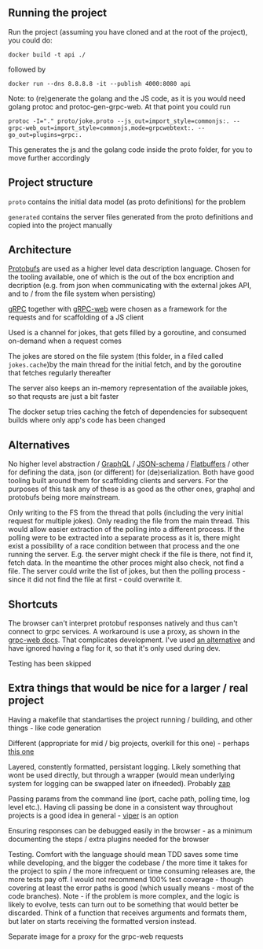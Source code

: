 ## Running the project

Run the project (assuming you have cloned and at the root of the project), you could do:

`docker build -t api ./`

followed by

`docker run --dns 8.8.8.8 -it --publish 4000:8080 api`

Note: to (re)generate the golang and the JS code, as it is you would need golang protoc and protoc-gen-grpc-web. At that point you could run

`protoc -I="." proto/joke.proto --js_out=import_style=commonjs:. --grpc-web_out=import_style=commonjs,mode=grpcwebtext:. --go_out=plugins=grpc:.`

This generates the js and the golang code inside the proto folder, for you to move further accordingly

## Project structure

`proto` contains the initial data model (as proto definitions) for the problem

`generated` contains the server files generated from the proto definitions and copied into the project manually

## Architecture

[Protobufs](https://developers.google.com/protocol-buffers) are used as a higher level data description language. Chosen for the tooling available, one of which is the out of the box encription and decription (e.g. from json when communicating with the external jokes API, and to / from the file system when persisting)

[gRPC](https://grpc.io/) together with [gRPC-web](https://grpc.io/) were chosen as a framework for the requests and for scaffolding of a JS client

Used is a channel for jokes, that gets filled by a goroutine, and consumed on-demand when a request comes

The jokes are stored on the file system (this folder, in a filed called `jokes.cache`)by the main thread for the initial fetch, and by the goroutine that fetches regularly thereafter

The server also keeps an in-memory representation of the available jokes, so that requsts are just a bit faster

The docker setup tries caching the fetch of dependencies for subsequent builds where only app's code has been changed

## Alternatives

No higher level abstraction / [GraphQL](https://graphql.org/) / [JSON-schema](https://json-schema.org/) / [Flatbuffers](https://google.github.io/flatbuffers/) / other for defining the data, json (or different) for (de)serialization. Both have good tooling built around them for scaffolding clients and servers. For the purposes of this task any of these is as good as the other ones, graphql and protobufs being more mainstream.

Only writing to the FS from the thread that polls (including the very initial request for multiple jokes). Only reading the file from the main thread. This would allow easier extraction of the polling into a different process.
If the polling were to be extracted into a separate process as it is, there might exist a possibility of a race condition between that process and the one running the server. E.g. the server might check if the file is there, not find it, fetch data. In the meantime the other proces might also check, not find a file. The server could write the list of jokes, but then the polling process - since it did not find the file at first - could overwrite it.

## Shortcuts

The browser can't interpret protobuf responses natively and thus can't connect to grpc services. A workaround is use a proxy, as shown in the [grpc-web docs](https://github.com/grpc/grpc-web). That complicates development. I've used [an alternative](https://medium.com/safetycultureengineering/proxy-grpc-web-directly-in-your-go-server-without-envoy-7fbec326cb21) and have ignored having a flag for it, so that it's only used during dev.

Testing has been skipped

## Extra things that would be nice for a larger / real project

Having a makefile that standartises the project running / building, and other things - like code generation

Different (appropriate for mid / big projects, overkill for this one) - perhaps [this one](https://github.com/golang-standards/project-layout)

Layered, constently formatted, persistant logging. Likely something that wont be used directly, but through a wrapper (would mean underlying system for logging can be swapped later on ifneeded). Probably [zap](https://github.com/uber-go/zap)

Passing params from the command line (port, cache path, polling time, log level etc.). Having cli passing be done in a consistent way throughout projects is a good idea in general - [viper](https://github.com/spf13/viper) is an option

Ensuring responses can be debugged easily in the browser - as a minimum documenting the steps / extra plugins needed for the browser

Testing. Comfort with the language should mean TDD saves some time while developing, and the bigger the codebase / the more time it takes for the project to spin / the more infrequent or time consuming releases are, the more tests pay off. I would not recommend 100% test coverage - though covering at least the error paths is good (which usually means - most of the code branches). Note - if the problem is more complex, and the logic is likely to evolve, tests can turn out to be something that would better be discarded. Think of a function that receives arguments and formats them, but later on starts receiving the formatted version instead.

Separate image for a proxy for the grpc-web requests
